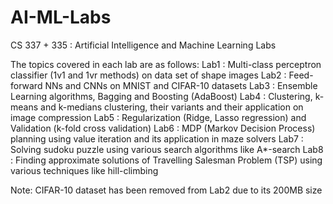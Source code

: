 # AI-ML-Labs
CS 337 + 335 : Artificial Intelligence and Machine Learning Labs

The topics covered in each lab are as follows:
Lab1 : Multi-class perceptron classifier (1v1 and 1vr methods) on data set of shape images
Lab2 : Feed-forward NNs and CNNs on MNIST and CIFAR-10 datasets
Lab3 : Ensemble Learning algorithms, Bagging and Boosting (AdaBoost)
Lab4 : Clustering, k-means and k-medians clustering, their variants and their application on image compression
Lab5 : Regularization (Ridge, Lasso regression) and Validation (k-fold cross validation)
Lab6 : MDP (Markov Decision Process) planning using value iteration and its application in maze solvers
Lab7 : Solving sudoku puzzle using various search algorithms like A*-search
Lab8 : Finding approximate solutions of Travelling Salesman Problem (TSP) using various techniques like hill-climbing

Note: CIFAR-10 dataset has been removed from Lab2 due to its 200MB size
